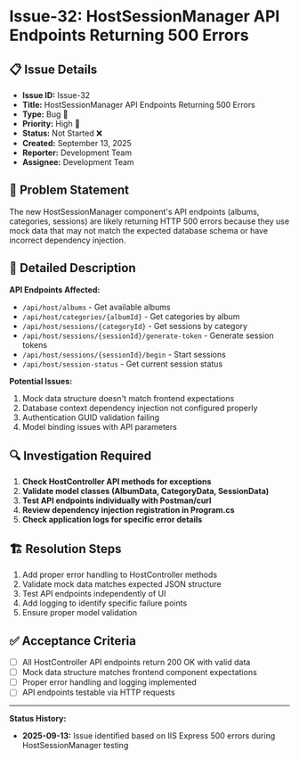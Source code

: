 # Issue-32: HostSessionManager API Endpoints Returning 500 Errors

## 📋 **Issue Details**

- **Issue ID:** Issue-32
- **Title:** HostSessionManager API Endpoints Returning 500 Errors
- **Type:** Bug 🐛
- **Priority:** High 🔴
- **Status:** Not Started ❌
- **Created:** September 13, 2025
- **Reporter:** Development Team
- **Assignee:** Development Team

## 🎯 **Problem Statement**

The new HostSessionManager component's API endpoints (albums, categories, sessions) are likely returning HTTP 500 errors because they use mock data that may not match the expected database schema or have incorrect dependency injection.

## 📝 **Detailed Description**

**API Endpoints Affected:**

- `/api/host/albums` - Get available albums
- `/api/host/categories/{albumId}` - Get categories by album
- `/api/host/sessions/{categoryId}` - Get sessions by category
- `/api/host/sessions/{sessionId}/generate-token` - Generate session tokens
- `/api/host/sessions/{sessionId}/begin` - Start sessions
- `/api/host/session-status` - Get current session status

**Potential Issues:**

1. Mock data structure doesn't match frontend expectations
2. Database context dependency injection not configured properly
3. Authentication GUID validation failing
4. Model binding issues with API parameters

## 🔍 **Investigation Required**

1. **Check HostController API methods for exceptions**
2. **Validate model classes (AlbumData, CategoryData, SessionData)**
3. **Test API endpoints individually with Postman/curl**
4. **Review dependency injection registration in Program.cs**
5. **Check application logs for specific error details**

## 🏗️ **Resolution Steps**

1. Add proper error handling to HostController methods
2. Validate mock data matches expected JSON structure
3. Test API endpoints independently of UI
4. Add logging to identify specific failure points
5. Ensure proper model validation

## ✅ **Acceptance Criteria**

- [ ] All HostController API endpoints return 200 OK with valid data
- [ ] Mock data structure matches frontend component expectations
- [ ] Proper error handling and logging implemented
- [ ] API endpoints testable via HTTP requests

---

**Status History:**

- **2025-09-13:** Issue identified based on IIS Express 500 errors during HostSessionManager testing
